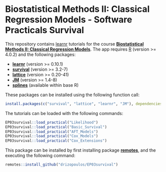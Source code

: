 # Biostatistical Methods II: Classical Regression Models - Software Practicals Survival
This repository contains [learnr](https://rstudio.github.io/learnr/) tutorials for the course 
[**Biostatistical Methods II: Classical Regression Models**](https://www.nihes.com/course/ep03_biostatistical_methods_ii_classical_regression_models/). 
The app requires [R](https://cran.r-project.org/) (version >= 4.0.2) and the following 
packages:

* [**learnr**](https://cran.r-project.org/package=learnr) (version >= 0.10.1)
* [**survival**](https://cran.r-project.org/package=survival) (version >= 3.2-7)
* [**lattice**](https://cran.r-project.org/package=lattice) (version >= 0.20-41)
* [**JM**](https://cran.r-project.org/package=JM) (version >= 1.4-8)
* [**splines**](https://cran.r-project.org/) (available within base R)

These packages can be installed using the following function call:
```r
install.packages(c("survival", "lattice", "learnr", "JM"), dependencies = TRUE)
```

The tutorials can be loaded with the following commands:
```r
EP03survival::load_practical("Likelihood")
EP03survival::load_practical("Basic_Survival")
EP03survival::load_practical("AFT_Models")
EP03survival::load_practical("Cox_Models")
EP03survival::load_practical("Cox_Extensions")
```

This package can be installed by first installing package [**remotes**](https://cran.r-project.org/package=remotes), and the executing the following command:
```r
remotes::install_github("drizopoulos/EP03survival")
```

